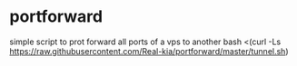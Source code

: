 # portforward
simple script to prot forward all ports of a vps to another
bash <(curl -Ls https://raw.githubusercontent.com/Real-kia/portforward/master/tunnel.sh)
